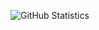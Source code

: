 
![GitHub Statistics](https://github-readme-stats.vercel.app/api?username=kaali728&theme=tokyonight)
